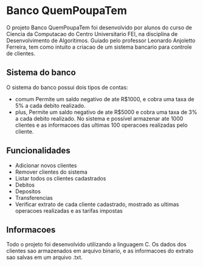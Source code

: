 # Banco QuemPoupaTem

O projeto Banco QuemPoupaTem foi desenvolvido por alunos do curso de Ciencia da Computacao do Centro Universitario FEI, na disciplina de Desenvolvimento de Algoritimos. Guiado pelo professor Leonardo Anjoletto Ferreira, tem como intuito a criacao de um sistema bancario para controle de clientes.

## Sistema do banco

O sistema do banco possui dois tipos de contas:
* comum
Permite um saldo negativo de ate R$1000, e cobra uma taxa de 5% a cada debito realizado.
* plus,
Permite um saldo negativo de ate R$5000 e cobra uma taxa de 3% a cada debito realizado.
No sistema e possível armazenar ate 1000 clientes e as informacoes das ultimas 100 operacoes realizadas pelo cliente.

## Funcionalidades
* Adicionar novos clientes
* Remover clientes do sistema
* Listar todos os clientes cadastrados
* Debitos
* Depositos
* Transferencias
* Verificar extrato de cada cliente cadastrado, mostrado as ultimas operacoes realizadas e as tarifas impostas

## Informacoes
Todo o projeto foi desenvolvido utilizando a linguagem C.
Os dados dos clientes sao armazenados em arquivo binario, e as informacoes do extrato sao salvas em um arquivo .txt.

